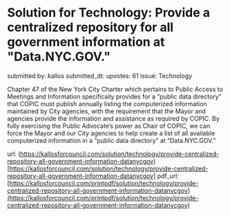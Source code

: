 # Solution for Technology: Provide a centralized repository for all government information at "Data.NYC.GOV." #

submitted by: kallos
submitted_dt: 
upvotes: 61
issue: Technology

Chapter 47 of the New York City Charter which pertains to Public Access to Meetings and Information specifically provides for a “public data directory” that COPIC must publish annually listing the computerized information maintained by City agencies, with the requirement that the Mayor and agencies provide the information and assistance as required by COPIC. By fully exercising the Public Advocate’s power as Chair of COPIC, we can force the Mayor and our City agencies to help create a list of all available computerized information in a “public data directory” at “Data.NYC.GOV.”

url: (https://kallosforcouncil.com/solution/technology/provide-centralized-repository-all-government-information-datanycgov)[https://kallosforcouncil.com/solution/technology/provide-centralized-repository-all-government-information-datanycgov]
pdf_url: [https://kallosforcouncil.com/printpdf/solution/technology/provide-centralized-repository-all-government-information-datanycgov](https://kallosforcouncil.com/printpdf/solution/technology/provide-centralized-repository-all-government-information-datanycgov)